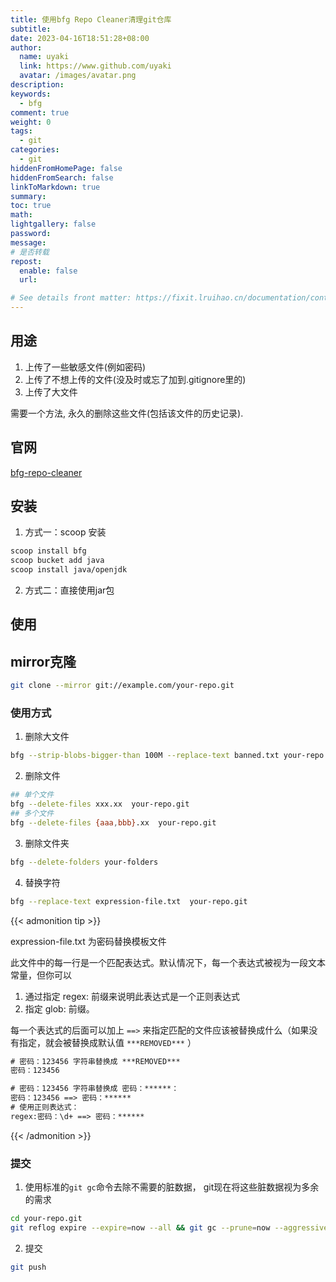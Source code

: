 ```yaml
---
title: 使用bfg Repo Cleaner清理git仓库
subtitle:
date: 2023-04-16T18:51:28+08:00
author:
  name: uyaki
  link: https://www.github.com/uyaki
  avatar: /images/avatar.png
description: 
keywords:
  - bfg
comment: true
weight: 0
tags:
  - git
categories:
  - git
hiddenFromHomePage: false
hiddenFromSearch: false
linkToMarkdown: true
summary:
toc: true
math: 
lightgallery: false
password:
message:
# 是否转载
repost:
  enable: false
  url:

# See details front matter: https://fixit.lruihao.cn/documentation/content-management/introduction/#front-matter
---
```


<!--more-->

## 用途
1. 上传了一些敏感文件(例如密码)
2. 上传了不想上传的文件(没及时或忘了加到.gitignore里的)
3. 上传了大文件

需要一个方法, 永久的删除这些文件(包括该文件的历史记录).

## 官网
[bfg-repo-cleaner](https://github.com/rtyley/bfg-repo-cleaner)
## 安装
1. 方式一：scoop 安装
```bash
scoop install bfg
scoop bucket add java
scoop install java/openjdk
```
2. 方式二：直接使用jar包

## 使用

## mirror克隆
```bash
git clone --mirror git://example.com/your-repo.git
```
### 使用方式

1. 删除大文件
```bash
bfg --strip-blobs-bigger-than 100M --replace-text banned.txt your-repo.git
```
2. 删除文件
```bash
## 单个文件
bfg --delete-files xxx.xx  your-repo.git
## 多个文件
bfg --delete-files {aaa,bbb}.xx  your-repo.git 
```
3. 删除文件夹
```bash
bfg --delete-folders your-folders 
```
4. 替换字符
```bash
bfg --replace-text expression-file.txt  your-repo.git
```
{{< admonition tip >}}

expression-file.txt 为密码替换模板文件

此文件中的每一行是一个匹配表达式。默认情况下，每一个表达式被视为一段文本常量，但你可以
1. 通过指定 regex: 前缀来说明此表达式是一个正则表达式
2. 指定 glob: 前缀。

每一个表达式的后面可以加上 `==>` 来指定匹配的文件应该被替换成什么（如果没有指定，就会被替换成默认值 `***REMOVED***` ）

```txt
# 密码：123456 字符串替换成 ***REMOVED***
密码：123456

# 密码：123456 字符串替换成 密码：******：
密码：123456 ==> 密码：******
# 使用正则表达式：
regex:密码：\d+ ==> 密码：******
```

{{< /admonition >}}

### 提交

1. 使用标准的`git gc`命令去除不需要的脏数据， git现在将这些脏数据视为多余的需求
```bash
cd your-repo.git
git reflog expire --expire=now --all && git gc --prune=now --aggressive
```

2. 提交
```bash
git push
```